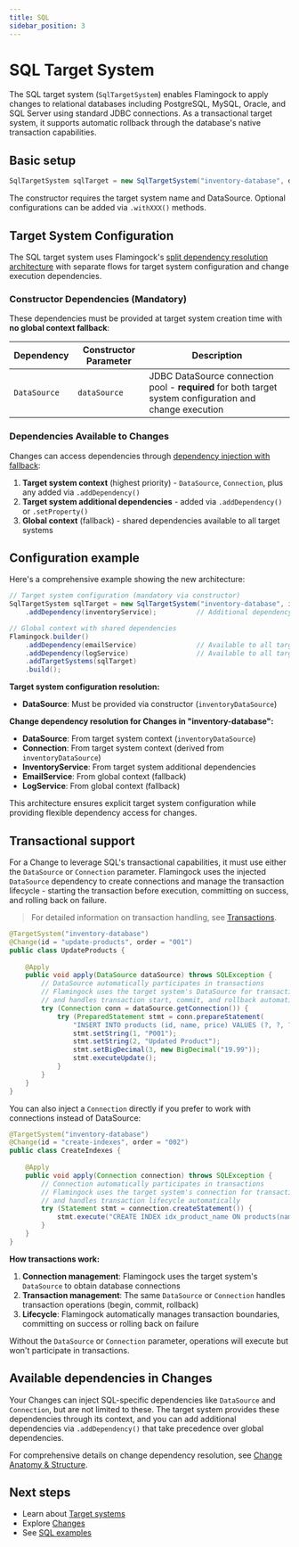 ```yaml
---
title: SQL
sidebar_position: 3
---
```


# SQL Target System

The SQL target system (`SqlTargetSystem`) enables Flamingock to apply changes to relational databases including PostgreSQL, MySQL, Oracle, and SQL Server using standard JDBC connections. As a transactional target system, it supports automatic rollback through the database's native transaction capabilities.

## Basic setup

```java
SqlTargetSystem sqlTarget = new SqlTargetSystem("inventory-database", dataSource);
```

The constructor requires the target system name and DataSource. Optional configurations can be added via `.withXXX()` methods.

## Target System Configuration

The SQL target system uses Flamingock's [split dependency resolution architecture](introduction.md#dependency-injection) with separate flows for target system configuration and change execution dependencies.

### Constructor Dependencies (Mandatory)

These dependencies must be provided at target system creation time with **no global context fallback**:

| Dependency | Constructor Parameter | Description |
|------------|----------------------|-------------|
| `DataSource` | `dataSource` | JDBC DataSource connection pool - **required** for both target system configuration and change execution |

### Dependencies Available to Changes

Changes can access dependencies through [dependency injection with fallback](../changes/anatomy-and-structure.md#method-parameters-and-dependency-injection):

1. **Target system context** (highest priority) - `DataSource`, `Connection`, plus any added via `.addDependency()`
2. **Target system additional dependencies** - added via `.addDependency()` or `.setProperty()`
3. **Global context** (fallback) - shared dependencies available to all target systems

## Configuration example

Here's a comprehensive example showing the new architecture:

```java
// Target system configuration (mandatory via constructor)
SqlTargetSystem sqlTarget = new SqlTargetSystem("inventory-database", inventoryDataSource)
    .addDependency(inventoryService);          // Additional dependency for changes

// Global context with shared dependencies
Flamingock.builder()
    .addDependency(emailService)               // Available to all target systems
    .addDependency(logService)                 // Available to all target systems
    .addTargetSystems(sqlTarget)
    .build();
```

**Target system configuration resolution:**
- **DataSource**: Must be provided via constructor (`inventoryDataSource`)

**Change dependency resolution for Changes in "inventory-database":**
- **DataSource**: From target system context (`inventoryDataSource`)
- **Connection**: From target system context (derived from `inventoryDataSource`)
- **InventoryService**: From target system additional dependencies
- **EmailService**: From global context (fallback)
- **LogService**: From global context (fallback)

This architecture ensures explicit target system configuration while providing flexible dependency access for changes.

## Transactional support

For a Change to leverage SQL's transactional capabilities, it must use either the `DataSource` or `Connection` parameter. Flamingock uses the injected `DataSource` dependency to create connections and manage the transaction lifecycle - starting the transaction before execution, committing on success, and rolling back on failure.

> For detailed information on transaction handling, see [Transactions](../flamingock-library-config/transactions.md).

```java
@TargetSystem("inventory-database")
@Change(id = "update-products", order = "001")
public class UpdateProducts {
    
    @Apply
    public void apply(DataSource dataSource) throws SQLException {
        // DataSource automatically participates in transactions
        // Flamingock uses the target system's DataSource for transaction management
        // and handles transaction start, commit, and rollback automatically
        try (Connection conn = dataSource.getConnection()) {
            try (PreparedStatement stmt = conn.prepareStatement(
                "INSERT INTO products (id, name, price) VALUES (?, ?, ?)")) {
                stmt.setString(1, "P001");
                stmt.setString(2, "Updated Product");
                stmt.setBigDecimal(3, new BigDecimal("19.99"));
                stmt.executeUpdate();
            }
        }
    }
}
```

You can also inject a `Connection` directly if you prefer to work with connections instead of DataSource:

```java
@TargetSystem("inventory-database")
@Change(id = "create-indexes", order = "002")
public class CreateIndexes {
    
    @Apply
    public void apply(Connection connection) throws SQLException {
        // Connection automatically participates in transactions
        // Flamingock uses the target system's connection for transaction operations
        // and handles transaction lifecycle automatically
        try (Statement stmt = connection.createStatement()) {
            stmt.execute("CREATE INDEX idx_product_name ON products(name)");
        }
    }
}
```

**How transactions work:**
1. **Connection management**: Flamingock uses the target system's `DataSource` to obtain database connections
2. **Transaction management**: The same `DataSource` or `Connection` handles transaction operations (begin, commit, rollback)
3. **Lifecycle**: Flamingock automatically manages transaction boundaries, committing on success or rolling back on failure

Without the `DataSource` or `Connection` parameter, operations will execute but won't participate in transactions.

## Available dependencies in Changes

Your Changes can inject SQL-specific dependencies like `DataSource` and `Connection`, but are not limited to these. The target system provides these dependencies through its context, and you can add additional dependencies via `.addDependency()` that take precedence over global dependencies.

For comprehensive details on change dependency resolution, see [Change Anatomy & Structure](../changes/anatomy-and-structure.md).

## Next steps

- Learn about [Target systems](introduction.md)
- Explore [Changes](../changes/introduction.md)
- See [SQL examples](https://github.com/flamingock/flamingock-examples/tree/master/sql)